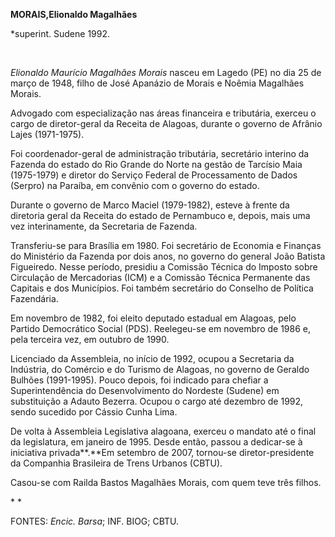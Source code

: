 **MORAIS,****Elionaldo Magalhães******

\*superint. Sudene 1992.

 

*Elionaldo Maurício Magalhães Morais* nasceu em Lagedo (PE) no dia 25 de
março de 1948, filho de José Apanázio de Morais e Noêmia Magalhães
Morais.

Advogado com especialização nas áreas financeira e tributária, exerceu o
cargo de diretor-geral da Receita de Alagoas, durante o governo de
Afrânio Lajes (1971-1975).

Foi coordenador-geral de administração tributária, secretário interino
da Fazenda do estado do Rio Grande do Norte na gestão de Tarcísio Maia
(1975-1979) e diretor do Serviço Federal de Processamento de Dados
(Serpro) na Paraíba, em convênio com o governo do estado.

Durante o governo de Marco Maciel (1979-1982), esteve à frente da
diretoria geral da Receita do estado de Pernambuco e, depois, mais uma
vez interinamente, da Secretaria de Fazenda.

Transferiu-se para Brasília em 1980. Foi secretário de Economia e
Finanças do Ministério da Fazenda por dois anos, no governo do general
João Batista Figueiredo. Nesse período, presidiu a Comissão Técnica do
Imposto sobre Circulação de Mercadorias (ICM) e a Comissão Técnica
Permanente das Capitais e dos Municípios. Foi também secretário do
Conselho de Política Fazendária.

Em novembro de 1982, foi eleito deputado estadual em Alagoas, pelo
Partido Democrático Social (PDS). Reelegeu-se em novembro de 1986 e,
pela terceira vez, em outubro de 1990.

Licenciado da Assembleia, no início de 1992, ocupou a Secretaria da
Indústria, do Comércio e do Turismo de Alagoas, no governo de Geraldo
Bulhões (1991-1995). Pouco depois, foi indicado para chefiar a
Superintendência do Desenvolvimento do Nordeste (Sudene) em substituição
a Adauto Bezerra. Ocupou o cargo até dezembro de 1992, sendo sucedido
por Cássio Cunha Lima.

De volta à Assembleia Legislativa alagoana, exerceu o mandato até o
final da legislatura, em janeiro de 1995. Desde então, passou a
dedicar-se à iniciativa privada**.**Em setembro de 2007, tornou-se
diretor-presidente da Companhia Brasileira de Trens Urbanos (CBTU).

Casou-se com Railda Bastos Magalhães Morais, com quem teve três filhos.

* *

FONTES: *Encic. Barsa*; INF. BIOG; CBTU.

 
